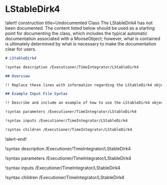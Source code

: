 # LStableDirk4

!alert! construction title=Undocumented Class
The LStableDirk4 has not been documented. The content listed below should be used as a starting point for
documenting the class, which includes the typical automatic documentation associated with a
MooseObject; however, what is contained is ultimately determined by what is necessary to make the
documentation clear for users.

```markdown
# LStableDirk4

!syntax description /Executioner/TimeIntegrator/LStableDirk4

## Overview

!! Replace these lines with information regarding the LStableDirk4 object.

## Example Input File Syntax

!! Describe and include an example of how to use the LStableDirk4 object.

!syntax parameters /Executioner/TimeIntegrator/LStableDirk4

!syntax inputs /Executioner/TimeIntegrator/LStableDirk4

!syntax children /Executioner/TimeIntegrator/LStableDirk4
```
!alert-end!

!syntax description /Executioner/TimeIntegrator/LStableDirk4

!syntax parameters /Executioner/TimeIntegrator/LStableDirk4

!syntax inputs /Executioner/TimeIntegrator/LStableDirk4

!syntax children /Executioner/TimeIntegrator/LStableDirk4
